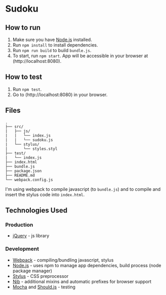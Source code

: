 # Sudoku

## How to run

1. Make sure you have [Node.js](https://nodejs.org/) installed.
2. Run `npm install` to install dependencies.
3. Run `npm run build` to build `bundle.js`.
4. To start, run `npm start`. App will be accessible in your browser at (http://localhost:8080).

## How to test

1. Run `npm test`.
2. Go to (http://localhost:8080) in your browser.

## Files

```
.
├── src/
|   ├── js/
|   |   └── index.js
|   |   └── sudoku.js
|   └── stylus/
|       └── styles.styl
├── test/
|   └── index.js
├── index.html
├── bundle.js
├── package.json
├── README.md
└── webpack.config.js
```

I'm using webpack to compile javascript (to `bundle.js`) and to compile and insert the stylus code into `index.html`.

## Technologies Used

### Production
* [jQuery](https://jquery.com/) - js library

### Development
* [Webpack](http://webpack.github.io/) - compiling/bundling javascript, stylus
* [Node.js](https://nodejs.org/) - uses npm to manage app dependencies, build process (node package manager)
* [Stylus](https://learnboost.github.io/stylus/) - CSS preprocessor
* [Nib](http://tj.github.io/nib/) - additional mixins and automatic prefixes for browser support
* [Mocha](http://mochajs.org/) and [Should.js](https://shouldjs.github.io/) - testing
